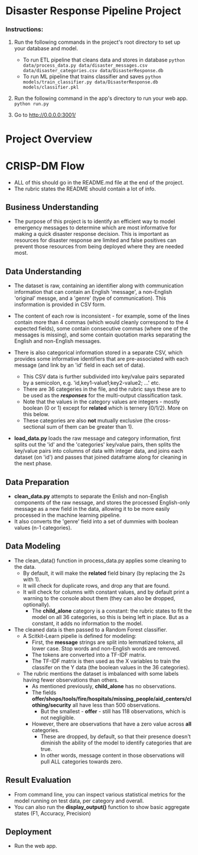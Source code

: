 # Disaster Response Pipeline Project

### Instructions:
1. Run the following commands in the project's root directory to set up your database and model.

    - To run ETL pipeline that cleans data and stores in database
        `python data/process_data.py data/disaster_messages.csv data/disaster_categories.csv data/DisasterResponse.db`
    - To run ML pipeline that trains classifier and saves
        `python models/train_classifier.py data/DisasterResponse.db models/classifier.pkl`

2. Run the following command in the app's directory to run your web app.
    `python run.py`

3. Go to http://0.0.0.0:3001/


# Project Overview

# CRISP-DM Flow
- ALL of this should go in the README.md file at the end of the project.
- The rubric states the README should contain a lot of info.

## Business Understanding
- The purpose of this project is to identify an efficient way to model emergency messages to determine which are most informative for making a quick disaster response decision. This is important as resources for disaster response are limited and false positives can prevent those resources from being deployed where they are needed most.

## Data Understanding
- The dataset is raw, containing an identifier along with communication information that can contain an English 'message', a non-English 'original' messge, and a 'genre' (type of communication). This insformation is provided in CSV form.
- The content of each row is inconsistent - for example, some of the lines contain more than 4 commas (which would cleanly correspond to the 4 expected fields), some contain consecutive commas (where one of the messages is missing), and some contain quotation marks separating the English and non-English messages.
- There is also categorical information stored in a separate CSV, which provides some informative identifiers that are pre-associated with each message (and link by an 'id' field in each set of data).
    - This CSV data is further subdivided into key/value pairs separated by a semicolon, e.g. 'id,key1-value1;key2-value2; ...' etc.
    - There are 36 categeries in the file, and the rubric says these are to be used as the ***responses*** for the multi-output classification task.
    - Note that the values in the category values are integers - mostly boolean (0 or 1) except for **related** which is ternery (0/1/2). More on this below.
    - These categories are also **not** mutually exclusive (the cross-sectional sum of them can be greater than 1).

- **load_data.py** loads the raw message and category information, first splits out the 'id' and the 'categories' key/value pairs, then splits the key/value pairs into columns of data with integer data, and joins each dataset (on 'id') and passes that joined dataframe along for cleaning in the next phase.

## Data Preparation
- **clean_data.py** attempts to separate the Enlish and non-English components of the raw nessage, and stores the processed English-only message as a new field in the data, allowing it to be more easily processed in the machine learning pipeline.
- It also converts the 'genre' field into a set of dummies with boolean values (n-1 categories).

## Data Modeling
- The clean_data() function in process_data.py applies some cleaning to the data.
    - By default, it will make the **related** field binary (by replacing the 2s with 1).
    - It will check for duplicate rows, and drop any that are found.
    - It will check for columns with constant values, and by default print a warning to the console about them (they can also be dropped, optionally).
        - The **child_alone** category is a constant: the rubric states to fit the model on all 36 categories, so this is being left in place. But as a constant, it adds no information to the model.
- The cleaned data is then passed to a Random Forest classifier.
    - A Scitkit-Learn pipelie is defined for modeling:
        - First, the **message** strings are split into lemmatized tokens, all lower case. Stop words and non-English words are removed.
        - The tokens are converted into a TF-IDF matrix.
        - The TF-IDF matrix is then used as the X variables to train the classifer on the Y data (the boolean values in the 36 categories).
    - The rubric mentions the dataset is imbalanced with some labels having fewer observations than others.
        - As mentioned previously, **child_alone** has no observations.
        - The fields **offer/shops/tools/fire/hospitals/missing_people/aid_centers/clothing/security** all have less than 500 observations.
            - But the smallest - **offer** - still has 118 observations, which is not negligible.
        - However, there are observations that have a zero value across **all** categories.
            - These are dropped, by default, so that their presence doesn't diminish the ability of the model to identify categories that are true.
            - In other words, message content in those observations will pull ALL categories towards zero.

## Result Evaluation
- From command line, you can inspect various statistical metrics for the model running on test data, per category and overall.
- You can also run the **display_output()** function to show basic aggregate states (F1, Accuracy, Precision)

## Deployment
- Run the web app.